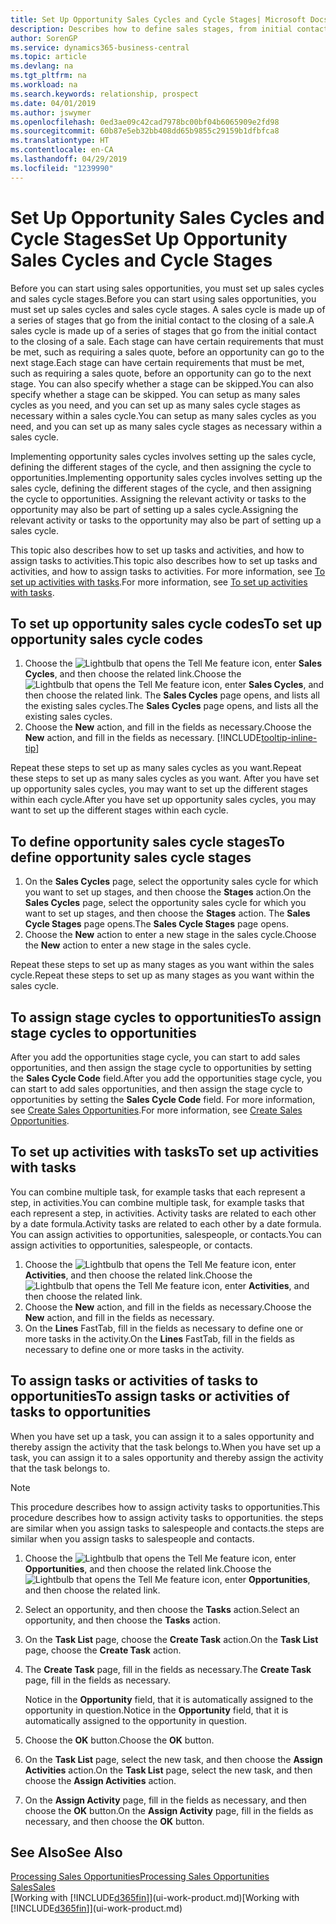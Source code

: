```yaml
---
title: Set Up Opportunity Sales Cycles and Cycle Stages| Microsoft Docs
description: Describes how to define sales stages, from initial contact to closing, to create a sales cycle and assign it to opportunities in Business Central.
author: SorenGP
ms.service: dynamics365-business-central
ms.topic: article
ms.devlang: na
ms.tgt_pltfrm: na
ms.workload: na
ms.search.keywords: relationship, prospect
ms.date: 04/01/2019
ms.author: jswymer
ms.openlocfilehash: 0ed3ae09c42cad7978bc00bf04b6065909e2fd98
ms.sourcegitcommit: 60b87e5eb32bb408dd65b9855c29159b1dfbfca8
ms.translationtype: HT
ms.contentlocale: en-CA
ms.lasthandoff: 04/29/2019
ms.locfileid: "1239990"
---
```

# <a name="set-up-opportunity-sales-cycles-and-cycle-stages"></a><span data-ttu-id="631b8-103">Set Up Opportunity Sales Cycles and Cycle Stages</span><span class="sxs-lookup"><span data-stu-id="631b8-103">Set Up Opportunity Sales Cycles and Cycle Stages</span></span>
<span data-ttu-id="631b8-104">Before you can start using sales opportunities, you must set up sales cycles and sales cycle stages.</span><span class="sxs-lookup"><span data-stu-id="631b8-104">Before you can start using sales opportunities, you must set up sales cycles and sales cycle stages.</span></span> <span data-ttu-id="631b8-105">A sales cycle is made up of a series of stages that go from the initial contact to the closing of a sale.</span><span class="sxs-lookup"><span data-stu-id="631b8-105">A sales cycle is made up of a series of stages that go from the initial contact to the closing of a sale.</span></span> <span data-ttu-id="631b8-106">Each stage can have certain requirements that must be met, such as requiring a sales quote, before an opportunity can go to the next stage.</span><span class="sxs-lookup"><span data-stu-id="631b8-106">Each stage can have certain requirements that must be met, such as requiring a sales quote, before an opportunity can go to the next stage.</span></span> <span data-ttu-id="631b8-107">You can also specify whether a stage can be skipped.</span><span class="sxs-lookup"><span data-stu-id="631b8-107">You can also specify whether a stage can be skipped.</span></span> <span data-ttu-id="631b8-108">You can setup as many sales cycles as you need, and you can set up as many sales cycle stages as necessary within a sales cycle.</span><span class="sxs-lookup"><span data-stu-id="631b8-108">You can setup as many sales cycles as you need, and you can set up as many sales cycle stages as necessary within a sales cycle.</span></span>

<span data-ttu-id="631b8-109">Implementing opportunity sales cycles involves setting up the sales cycle, defining the different stages of the cycle, and then assigning the cycle to opportunities.</span><span class="sxs-lookup"><span data-stu-id="631b8-109">Implementing opportunity sales cycles involves setting up the sales cycle, defining the different stages of the cycle, and then assigning the cycle to opportunities.</span></span> <span data-ttu-id="631b8-110">Assigning the relevant activity or tasks to the opportunity may also be part of setting up a sales cycle.</span><span class="sxs-lookup"><span data-stu-id="631b8-110">Assigning the relevant activity or tasks to the opportunity may also be part of setting up a sales cycle.</span></span>

<span data-ttu-id="631b8-111">This topic also describes how to set up tasks and activities, and how to assign tasks to activities.</span><span class="sxs-lookup"><span data-stu-id="631b8-111">This topic also describes how to set up tasks and activities, and how to assign tasks to activities.</span></span> <span data-ttu-id="631b8-112">For more information, see [To set up activities with tasks](marketing-how-setup-opportunity-sales-cycles-stages.md#to-set-up-activities-with-tasks).</span><span class="sxs-lookup"><span data-stu-id="631b8-112">For more information, see [To set up activities with tasks](marketing-how-setup-opportunity-sales-cycles-stages.md#to-set-up-activities-with-tasks).</span></span>

## <a name="to-set-up-opportunity-sales-cycle-codes"></a><span data-ttu-id="631b8-113">To set up opportunity sales cycle codes</span><span class="sxs-lookup"><span data-stu-id="631b8-113">To set up opportunity sales cycle codes</span></span>
1. <span data-ttu-id="631b8-114">Choose the ![Lightbulb that opens the Tell Me feature](media/ui-search/search_small.png "Tell me what you want to do") icon, enter **Sales Cycles**, and then choose the related link.</span><span class="sxs-lookup"><span data-stu-id="631b8-114">Choose the ![Lightbulb that opens the Tell Me feature](media/ui-search/search_small.png "Tell me what you want to do") icon, enter **Sales Cycles**, and then choose the related link.</span></span> <span data-ttu-id="631b8-115">The **Sales Cycles** page opens, and lists all the existing sales cycles.</span><span class="sxs-lookup"><span data-stu-id="631b8-115">The **Sales Cycles** page opens, and lists all the existing sales cycles.</span></span>
2. <span data-ttu-id="631b8-116">Choose the **New** action, and fill in the fields as necessary.</span><span class="sxs-lookup"><span data-stu-id="631b8-116">Choose the **New** action, and fill in the fields as necessary.</span></span> [!INCLUDE[tooltip-inline-tip](includes/tooltip-inline-tip_md.md)]

<span data-ttu-id="631b8-117">Repeat these steps to set up as many sales cycles as you want.</span><span class="sxs-lookup"><span data-stu-id="631b8-117">Repeat these steps to set up as many sales cycles as you want.</span></span> <span data-ttu-id="631b8-118">After you have set up opportunity sales cycles, you may want to set up the different stages within each cycle.</span><span class="sxs-lookup"><span data-stu-id="631b8-118">After you have set up opportunity sales cycles, you may want to set up the different stages within each cycle.</span></span>

## <a name="to-define-opportunity-sales-cycle-stages"></a><span data-ttu-id="631b8-119">To define opportunity sales cycle stages</span><span class="sxs-lookup"><span data-stu-id="631b8-119">To define opportunity sales cycle stages</span></span>
1. <span data-ttu-id="631b8-120">On the **Sales Cycles** page, select the opportunity sales cycle for which you want to set up stages, and then choose the **Stages** action.</span><span class="sxs-lookup"><span data-stu-id="631b8-120">On the **Sales Cycles** page, select the opportunity sales cycle for which you want to set up stages, and then choose the **Stages** action.</span></span> <span data-ttu-id="631b8-121">The **Sales Cycle Stages** page opens.</span><span class="sxs-lookup"><span data-stu-id="631b8-121">The **Sales Cycle Stages** page opens.</span></span>
2. <span data-ttu-id="631b8-122">Choose the **New** action to enter a new stage in the sales cycle.</span><span class="sxs-lookup"><span data-stu-id="631b8-122">Choose the **New** action to enter a new stage in the sales cycle.</span></span>

<span data-ttu-id="631b8-123">Repeat these steps to set up as many stages as you want within the sales cycle.</span><span class="sxs-lookup"><span data-stu-id="631b8-123">Repeat these steps to set up as many stages as you want within the sales cycle.</span></span>

## <a name="to-assign-stage-cycles-to-opportunities"></a><span data-ttu-id="631b8-124">To assign stage cycles to opportunities</span><span class="sxs-lookup"><span data-stu-id="631b8-124">To assign stage cycles to opportunities</span></span>
<span data-ttu-id="631b8-125">After you add the opportunities stage cycle, you can start to add sales opportunities, and then assign the stage cycle to opportunities by setting the **Sales Cycle Code** field.</span><span class="sxs-lookup"><span data-stu-id="631b8-125">After you add the opportunities stage cycle, you can start to add sales opportunities, and then assign the stage cycle to opportunities by setting the **Sales Cycle Code** field.</span></span> <span data-ttu-id="631b8-126">For more information, see [Create Sales Opportunities](marketing-how-create-opportunities.md).</span><span class="sxs-lookup"><span data-stu-id="631b8-126">For more information, see [Create Sales Opportunities](marketing-how-create-opportunities.md).</span></span>

## <a name="to-set-up-activities-with-tasks"></a><span data-ttu-id="631b8-127">To set up activities with tasks</span><span class="sxs-lookup"><span data-stu-id="631b8-127">To set up activities with tasks</span></span>
<span data-ttu-id="631b8-128">You can combine multiple task, for example tasks that each represent a step, in activities.</span><span class="sxs-lookup"><span data-stu-id="631b8-128">You can combine multiple task, for example tasks that each represent a step, in activities.</span></span> <span data-ttu-id="631b8-129">Activity tasks are related to each other by a date formula.</span><span class="sxs-lookup"><span data-stu-id="631b8-129">Activity tasks are related to each other by a date formula.</span></span> <span data-ttu-id="631b8-130">You can assign activities to opportunities, salespeople, or contacts.</span><span class="sxs-lookup"><span data-stu-id="631b8-130">You can assign activities to opportunities, salespeople, or contacts.</span></span>

1. <span data-ttu-id="631b8-131">Choose the ![Lightbulb that opens the Tell Me feature](media/ui-search/search_small.png "Tell me what you want to do") icon, enter **Activities**, and then choose the related link.</span><span class="sxs-lookup"><span data-stu-id="631b8-131">Choose the ![Lightbulb that opens the Tell Me feature](media/ui-search/search_small.png "Tell me what you want to do") icon, enter **Activities**, and then choose the related link.</span></span>
2. <span data-ttu-id="631b8-132">Choose the **New** action, and fill in the fields as necessary.</span><span class="sxs-lookup"><span data-stu-id="631b8-132">Choose the **New** action, and fill in the fields as necessary.</span></span>
3. <span data-ttu-id="631b8-133">On the **Lines** FastTab, fill in the fields as necessary to define one or more tasks in the activity.</span><span class="sxs-lookup"><span data-stu-id="631b8-133">On the **Lines** FastTab, fill in the fields as necessary to define one or more tasks in the activity.</span></span>

## <a name="to-assign-tasks-or-activities-of-tasks-to-opportunities"></a><span data-ttu-id="631b8-134">To assign tasks or activities of tasks to opportunities</span><span class="sxs-lookup"><span data-stu-id="631b8-134">To assign tasks or activities of tasks to opportunities</span></span>
<span data-ttu-id="631b8-135">When you have set up a task, you can assign it to a sales opportunity and thereby assign the activity that the task belongs to.</span><span class="sxs-lookup"><span data-stu-id="631b8-135">When you have set up a task, you can assign it to a sales opportunity and thereby assign the activity that the task belongs to.</span></span>

> [!NOTE]  
>   <span data-ttu-id="631b8-136">This procedure describes how to assign activity tasks to opportunities.</span><span class="sxs-lookup"><span data-stu-id="631b8-136">This procedure describes how to assign activity tasks to opportunities.</span></span> <span data-ttu-id="631b8-137">the steps are similar when you assign tasks to salespeople and contacts.</span><span class="sxs-lookup"><span data-stu-id="631b8-137">the steps are similar when you assign tasks to salespeople and contacts.</span></span>

1. <span data-ttu-id="631b8-138">Choose the ![Lightbulb that opens the Tell Me feature](media/ui-search/search_small.png "Tell me what you want to do") icon, enter **Opportunities**, and then choose the related link.</span><span class="sxs-lookup"><span data-stu-id="631b8-138">Choose the ![Lightbulb that opens the Tell Me feature](media/ui-search/search_small.png "Tell me what you want to do") icon, enter **Opportunities**, and then choose the related link.</span></span>
2. <span data-ttu-id="631b8-139">Select an opportunity, and then choose the **Tasks** action.</span><span class="sxs-lookup"><span data-stu-id="631b8-139">Select an opportunity, and then choose the **Tasks** action.</span></span>
3. <span data-ttu-id="631b8-140">On the **Task List** page, choose the **Create Task** action.</span><span class="sxs-lookup"><span data-stu-id="631b8-140">On the **Task List** page, choose the **Create Task** action.</span></span>
4.  <span data-ttu-id="631b8-141">The **Create Task** page, fill in the fields as necessary.</span><span class="sxs-lookup"><span data-stu-id="631b8-141">The **Create Task** page, fill in the fields as necessary.</span></span>

    <span data-ttu-id="631b8-142">Notice in the **Opportunity** field, that it is automatically assigned to the opportunity in question.</span><span class="sxs-lookup"><span data-stu-id="631b8-142">Notice in the **Opportunity** field, that it is automatically assigned to the opportunity in question.</span></span>
5. <span data-ttu-id="631b8-143">Choose the **OK** button.</span><span class="sxs-lookup"><span data-stu-id="631b8-143">Choose the **OK** button.</span></span>
6. <span data-ttu-id="631b8-144">On the **Task List** page, select the new task, and then choose the **Assign Activities** action.</span><span class="sxs-lookup"><span data-stu-id="631b8-144">On the **Task List** page, select the new task, and then choose the **Assign Activities** action.</span></span>
7. <span data-ttu-id="631b8-145">On the **Assign Activity** page, fill in the fields as necessary, and then choose the **OK** button.</span><span class="sxs-lookup"><span data-stu-id="631b8-145">On the **Assign Activity** page, fill in the fields as necessary, and then choose the **OK** button.</span></span>

## <a name="see-also"></a><span data-ttu-id="631b8-146">See Also</span><span class="sxs-lookup"><span data-stu-id="631b8-146">See Also</span></span>
[<span data-ttu-id="631b8-147">Processing Sales Opportunities</span><span class="sxs-lookup"><span data-stu-id="631b8-147">Processing Sales Opportunities</span></span>](marketing-processing-sales-opportunities.md)  
[<span data-ttu-id="631b8-148">Sales</span><span class="sxs-lookup"><span data-stu-id="631b8-148">Sales</span></span>](sales-manage-sales.md)  
<span data-ttu-id="631b8-149">[Working with [!INCLUDE[d365fin](includes/d365fin_md.md)]](ui-work-product.md)</span><span class="sxs-lookup"><span data-stu-id="631b8-149">[Working with [!INCLUDE[d365fin](includes/d365fin_md.md)]](ui-work-product.md)</span></span>
